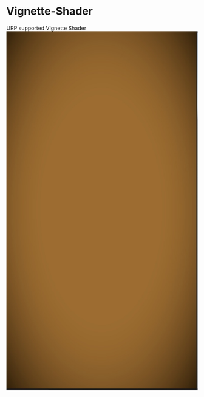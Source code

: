 # Vignette-Shader
URP supported  Vignette Shader
<img src="screenshot.jpeg" alt="Screenshot" width="600"/>
